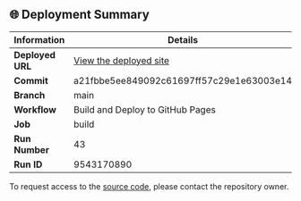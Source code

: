 ## 🌐 Deployment Summary

| Information | Details |
|-------------|---------|
| **Deployed URL** | [View the deployed site](https://First-Matter.github.io/public-demo) |
| **Commit** | a21fbbe5ee849092c61697ff57c29e1e63003e14 |
| **Branch** | main |
| **Workflow** | Build and Deploy to GitHub Pages |
| **Job** | build |
| **Run Number** | 43 |
| **Run ID** | 9543170890 |

To request access to the [source code](https://github.com/First-Matter/flappy-jam-2024), please contact the repository owner.
